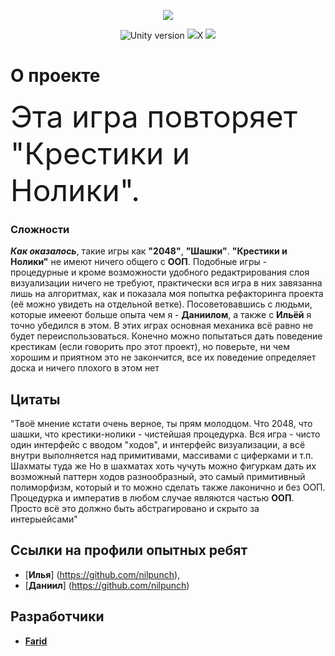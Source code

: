 <p align="center">
   <img src = "https://user-images.githubusercontent.com/104379303/177347378-edc7b1fc-2f7d-4e1e-8b35-24a8e7529b27.png">
   
</p>

<p align="center">
   <img src = "https://img.shields.io/badge/Движок-Unity%202021.2.5-blue" alt = "Unity version">
   <img src = "https://img.shields.io/badge/Язык-C%23-ff69b4">X
  <img src = "https://img.shields.io/badge/Платформа%20-Android-important" >
</p>


# **О проекте**
  <font size="48"> Эта игра повторяет "Крестики и Нолики".</font> 

### Сложности
 ***Как оказалось***, такие игры как **"2048"**, **"Шашки"**. **"Крестики и Нолики"** не имеют ничего общего с **ООП**. Подобные игры - процедурные и кроме возможности удобного редактрирования 
слоя визуализации ничего не требуют, практически вся игра в них завязанна лишь на алгоритмах, как и показала моя попытка рефакторинга проекта (её можно увидеть на отдельной ветке). Посоветовавшись с людьми, которые имееют
больше опыта чем я - **Даниилом**, а также с **Ильёй**  я точно убедился в этом. В этих играх основная механика всё равно не будет переиспользоваться. 
Конечно можно попытаться дать поведение крестикам (если говорить про этот проект), но поверьте, ни чем хорошим и приятном это не закончится, все их поведение определяет 
доска и ничего плохого в этом нет  

## Цитаты
"Твоё мнение кстати очень верное, ты прям молодцом. Что 2048, что шашки, что крестики-нолики - чистейшая процедурка. Вся игра - чисто один интерфейс с вводом "ходов", и интерфейс визуализации, а всё внутри выполняется над примитивами, массивами с циферками и т.п.
Шахматы туда же
Но в шахматах хоть чучуть можно фигуркам дать их возможный паттерн ходов разнообразный, это самый примитивный полиморфизм, который и то 
можно сделать также лаконично и без ООП. Процедурка и императив в любом случае являются частью **ООП**. Просто всё это должно быть абстрагировано и скрыто за интерыейсами"


## Ссылки на профили опытных ребят
- [**Илья**] (https://github.com/nilpunch),
- [**Даниил**] (https://github.com/nilpunch)

## Разработчики

- [**Farid**](https://github.com/Farid357)

